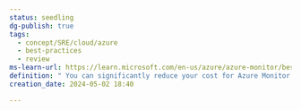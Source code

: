```yaml
---
status: seedling
dg-publish: true
tags:
  - concept/SRE/cloud/azure
  - best-practices
  - review
ms-learn-url: https://learn.microsoft.com/en-us/azure/azure-monitor/best-practices-cost
definition: " You can significantly reduce your cost for Azure Monitor by understanding your different configuration options and opportunities to reduce the amount of data that it collects."
creation_date: 2024-05-02 18:40

---
```

